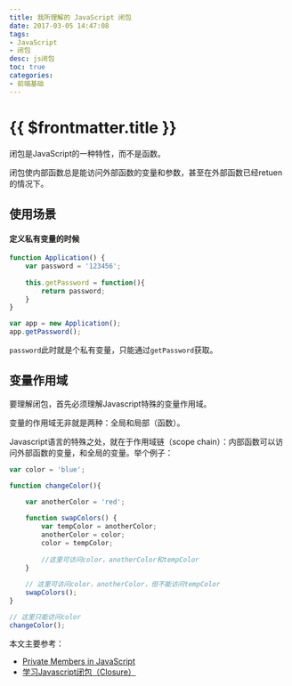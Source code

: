 ```yaml
---
title: 我所理解的 JavaScript 闭包
date: 2017-03-05 14:47:08
tags: 
- JavaScript
- 闭包
desc: js闭包
toc: true
categories:
- 前端基础
---
```


# {{ $frontmatter.title }}

闭包是JavaScript的一种特性，而不是函数。

闭包使内部函数总是能访问外部函数的变量和参数，甚至在外部函数已经retuen的情况下。

<!--more-->

## 使用场景

#### 定义私有变量的时候

```js
function Application() {
    var password = '123456';
    
    this.getPassword = function(){
        return password;
    }
}

var app = new Application();
app.getPassword();
```

`password`此时就是个私有变量，只能通过`getPassword`获取。


## 变量作用域

要理解闭包，首先必须理解Javascript特殊的变量作用域。

变量的作用域无非就是两种：全局和局部（函数）。

Javascript语言的特殊之处，就在于作用域链（scope chain）：内部函数可以访问外部函数的变量，和全局的变量。举个例子：

```js
var color = 'blue';

function changeColor(){

    var anotherColor = 'red';
    
    function swapColors() {
        var tempColor = anotherColor;
        anotherColor = color;
        color = tempColor;
        
        //这里可访问color，anotherColor和tempColor
    }
    
    // 这里可访问color，anotherColor，但不能访问tempColor
    swapColors();
}

// 这里只能访问color
changeColor();
```

本文主要参考：

- [Private Members in JavaScript](http://www.crockford.com/javascript/private.html)
- [学习Javascript闭包（Closure）](http://www.ruanyifeng.com/blog/2009/08/learning_javascript_closures.html)